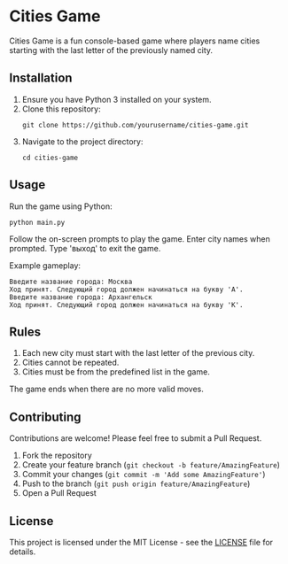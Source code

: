 # Cities Game

Cities Game is a fun console-based game where players name cities starting with the last letter of the previously named city.

## Installation

1. Ensure you have Python 3 installed on your system.
2. Clone this repository:
   ```
   git clone https://github.com/yourusername/cities-game.git
   ```
3. Navigate to the project directory:
   ```
   cd cities-game
   ```

## Usage

Run the game using Python:

```
python main.py
```


Follow the on-screen prompts to play the game. Enter city names when prompted. Type 'выход' to exit the game.

Example gameplay:

```
Введите название города: Москва
Ход принят. Следующий город должен начинаться на букву 'А'.
Введите название города: Архангельск
Ход принят. Следующий город должен начинаться на букву 'К'.
```

## Rules

1. Each new city must start with the last letter of the previous city.
2. Cities cannot be repeated.
3. Cities must be from the predefined list in the game.

The game ends when there are no more valid moves.

## Contributing

Contributions are welcome! Please feel free to submit a Pull Request.

1. Fork the repository
2. Create your feature branch (`git checkout -b feature/AmazingFeature`)
3. Commit your changes (`git commit -m 'Add some AmazingFeature'`)
4. Push to the branch (`git push origin feature/AmazingFeature`)
5. Open a Pull Request

## License

This project is licensed under the MIT License - see the [LICENSE](LICENSE) file for details.